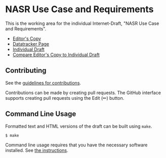 # NASR Use Case and Requirements

This is the working area for the individual Internet-Draft, "NASR Use Case and Requirements".

* [Editor's Copy](https://liuchunchi.github.io/draft-liu-nasr-requirements/#go.draft-liu-nasr-requirements.html)
* [Datatracker Page](https://datatracker.ietf.org/doc/draft-liu-nasr-requirements)
* [Individual Draft](https://datatracker.ietf.org/doc/html/draft-liu-nasr-requirements)
* [Compare Editor's Copy to Individual Draft](https://liuchunchi.github.io/draft-liu-nasr-requirements/#go.draft-liu-nasr-requirements.diff)


## Contributing

See the
[guidelines for contributions](https://github.com/liuchunchi/draft-liu-nasr-requirements/blob/main/CONTRIBUTING.md).

Contributions can be made by creating pull requests.
The GitHub interface supports creating pull requests using the Edit (✏) button.


## Command Line Usage

Formatted text and HTML versions of the draft can be built using `make`.

```sh
$ make
```

Command line usage requires that you have the necessary software installed.  See
[the instructions](https://github.com/martinthomson/i-d-template/blob/main/doc/SETUP.md).

